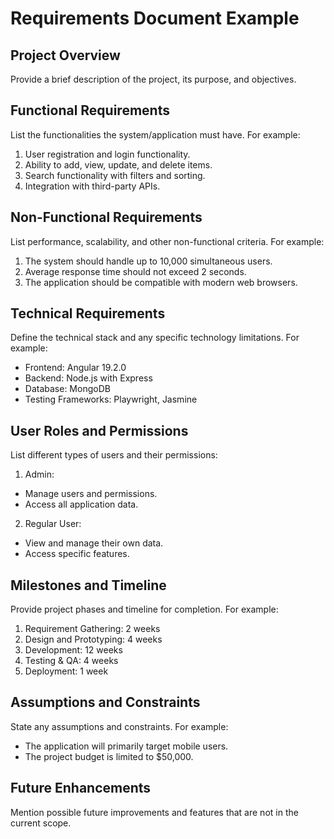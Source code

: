 # Requirements Document Example

## Project Overview

Provide a brief description of the project, its purpose, and objectives.

## Functional Requirements

List the functionalities the system/application must have. For example:

1. User registration and login functionality.
2. Ability to add, view, update, and delete items.
3. Search functionality with filters and sorting.
4. Integration with third-party APIs.

## Non-Functional Requirements

List performance, scalability, and other non-functional criteria. For example:

1. The system should handle up to 10,000 simultaneous users.
2. Average response time should not exceed 2 seconds.
3. The application should be compatible with modern web browsers.

## Technical Requirements

Define the technical stack and any specific technology limitations. For example:

- Frontend: Angular 19.2.0
- Backend: Node.js with Express
- Database: MongoDB
- Testing Frameworks: Playwright, Jasmine

## User Roles and Permissions

List different types of users and their permissions:

1. Admin:
  - Manage users and permissions.
  - Access all application data.
2. Regular User:
  - View and manage their own data.
  - Access specific features.

## Milestones and Timeline

Provide project phases and timeline for completion. For example:

1. Requirement Gathering: 2 weeks
2. Design and Prototyping: 4 weeks
3. Development: 12 weeks
4. Testing & QA: 4 weeks
5. Deployment: 1 week

## Assumptions and Constraints

State any assumptions and constraints. For example:

- The application will primarily target mobile users.
- The project budget is limited to $50,000.

## Future Enhancements

Mention possible future improvements and features that are not in the current scope.
